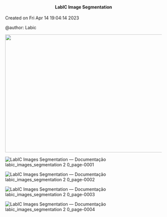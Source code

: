<h4 align="center">LabIC Image Segmentation</h4>

Created on Fri Apr 14 19:04:14 2023

@author: Labic

<p align="center">
  <img width="1080" height="380" src="https://user-images.githubusercontent.com/59098432/234059105-61079894-baf1-4493-a900-bcf6d9f178e2.png">
</p>

![LabIC Images Segmentation — Documentação labic_images_segmentation 2 0_page-0001](https://github.com/Yanasants/labic_images_segmentation/assets/59098432/5cc8203d-0853-40d7-a157-de178d815f3f)

![LabIC Images Segmentation — Documentação labic_images_segmentation 2 0_page-0002](https://github.com/Yanasants/labic_images_segmentation/assets/59098432/80815318-ab63-4f7c-8a09-86c9e89a24e5)

![LabIC Images Segmentation — Documentação labic_images_segmentation 2 0_page-0003](https://github.com/Yanasants/labic_images_segmentation/assets/59098432/3ab5f778-defa-4a58-9a6c-f75997545f5a)

![LabIC Images Segmentation — Documentação labic_images_segmentation 2 0_page-0004](https://github.com/Yanasants/labic_images_segmentation/assets/59098432/b709b06b-5843-4c40-8690-34c4626ec75b)



